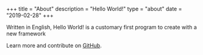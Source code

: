 +++
title = "About"
description = "Hello World!"
type = "about"
date = "2019-02-28"
+++

Written in English, Hello World! is a customary first program to create with a new framework

Learn more and contribute on [GitHub](https://github.com/gohugoio).



